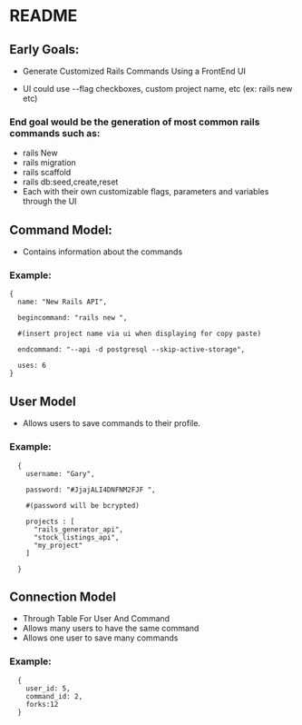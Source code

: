 # README

## Early Goals:

* Generate Customized Rails Commands Using a FrontEnd UI

* UI could use --flag checkboxes, custom project name, etc (ex: rails new etc)

### End goal would be the generation of most common rails commands such as:
* rails New
* rails migration
* rails scaffold
* rails db:seed,create,reset
* Each with their own customizable flags, parameters and variables through the UI


## Command Model:
* Contains information about the commands

### Example:
```
{
  name: "New Rails API",

  begincommand: "rails new ",

  #(insert project name via ui when displaying for copy paste)

  endcommand: "--api -d postgresql --skip-active-storage",

  uses: 6
}
```

## User Model

* Allows users to save commands to their profile.
### Example:
```
  {
    username: "Gary",

    password: "#JjajALI4DNFNM2FJF ",

    #(password will be bcrypted)
    
    projects : [
      "rails_generator_api",
      "stock_listings_api",
      "my_project"
    ]

  }
```

## Connection Model
* Through Table For User And Command
* Allows many users to have the same command
* Allows one user to save many commands
### Example:
```
  {
    user_id: 5,
    command_id: 2,
    forks:12
  }
```
